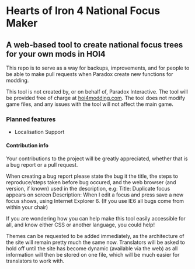 # Hearts of Iron 4 National Focus Maker
## A web-based tool to create national focus trees for your own mods in HOI4

This repo is to serve as a way for backups, improvements, and for people to be able to make pull requests when Paradox create new functions for modding.

This tool is not created by, or on behalf of, Paradox Interactive. The tool will be provided free of charge at [hoi4modding.com](http://hoi4modding.com). The tool does not modify game files, and any issues with the tool will not affect the main game.


### Planned features
* Localisation Support


#### Contribution info
Your contributions to the project will be greatly appreciated, whether that is a bug report or a pull request.

When creating a bug report please state the bug it the title, the steps to reproduce/steps taken before bug occured, and the web browser (and version, if known) used in the description, e.g:
Title: Duplicate focus appears on screen
Description: When I edit a focus and press save a new focus shows, using Internet Explorer 6.
(If you use IE6 all bugs come from within your chair)

If you are wondering how you can help make this tool easily accessible for all, and know either CSS or another language, you could help!

Themes can be requested to be added immediately, as the architecture of the site will remain pretty much the same now.
Translators will be asked to hold off until the site has become dynamic (available via the web) as all information will then be stored on one file, which will be much easier for translators to work with.
